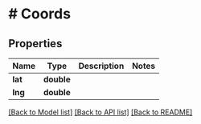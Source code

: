 # # Coords

## Properties

Name | Type | Description | Notes
------------ | ------------- | ------------- | -------------
**lat** | **double** |  | 
**lng** | **double** |  | 

[[Back to Model list]](../../README.md#documentation-for-models) [[Back to API list]](../../README.md#documentation-for-api-endpoints) [[Back to README]](../../README.md)


